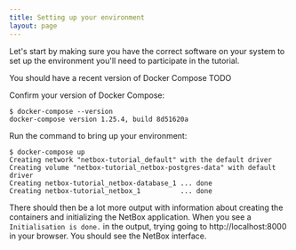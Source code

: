 ```yaml
---
title: Setting up your environment
layout: page
---
```


Let's start by making sure you have the correct software on your system to set up the environment you'll need to participate in the tutorial.

You should have a recent version of Docker Compose TODO

Confirm your version of Docker Compose:

```terminal
$ docker-compose --version
docker-compose version 1.25.4, build 8d51620a
```

Run the command to bring up your environment:

```terminal
$ docker-compose up
Creating network "netbox-tutorial_default" with the default driver
Creating volume "netbox-tutorial_netbox-postgres-data" with default driver
Creating netbox-tutorial_netbox-database_1 ... done
Creating netbox-tutorial_netbox_1          ... done
```

There should then be a lot more output with information about creating the containers and initializing the NetBox application. When you see a `Initialisation is done.` in the output, trying going to http://localhost:8000 in your browser. You should see the NetBox interface.
